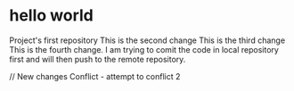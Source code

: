 # hello world
Project's first repository
This is the second change
This is the third change
This is the fourth change. I am trying to comit the code in local repository first and will then push to the remote repository. 

// New changes
Conflict - attempt to conflict 2 